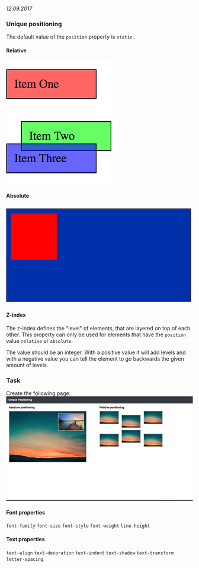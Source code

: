 *12.09.2017*

### Unique positioning
  The default value of the `position` property is `static` .

#### Relative
![relative](https://raw.githubusercontent.com/afuh/DCI/master/images/relative.png)

#### Absolute
![absolute](https://raw.githubusercontent.com/afuh/DCI/master/images/absolute.png)

#### Z-index
The z-index defines the "level" of elements, that are layered on top of each other. This property can only be used for elements that have the `position` value `relative` or `absolute`.

The value should be an integer. With a positive value it will add levels and with a negative value you can tell the element to go backwards the given amount of levels.

### Task

Create the following page:
![a](https://raw.githubusercontent.com/afuh/DCI/master/images/css2.png)

#### Font properties

`font-family`
`font-size`
`font-style`
`font-weight`
`line-height`

#### Text properties

`text-align`
`text-decoration`
`text-indent`
`text-shadow`
`text-transform`
`letter-spacing`
